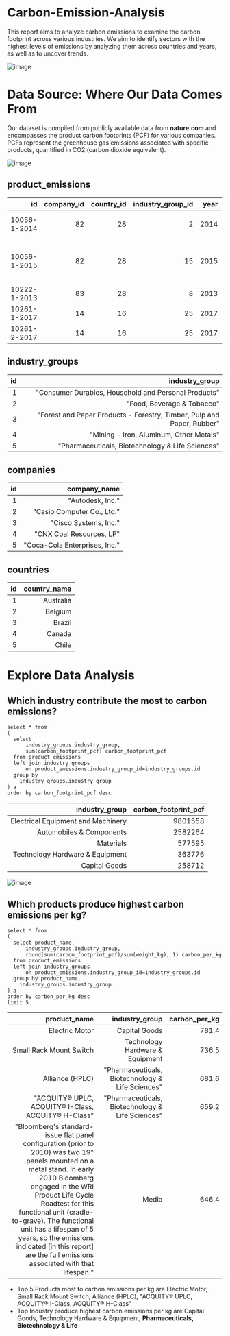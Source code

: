 # Carbon-Emission-Analysis
This report aims to analyze carbon emissions to examine the carbon footprint across various industries. We aim to identify sectors with the highest levels of emissions by analyzing them across countries and years, as well as to uncover trends.

![image](https://github.com/ngamt0410/Carbon-Emission-Analysis/assets/169979658/f184806a-6588-402f-a19b-11e867ba45d4)





# Data Source: Where Our Data Comes From

Our dataset is compiled from publicly available data from **nature.com** and encompasses the product carbon footprints (PCF) for various companies. PCFs represent the greenhouse gas emissions associated with specific products, quantified in CO2 (carbon dioxide equivalent).


![image](https://github.com/ngamt0410/Carbon-Emission-Analysis/assets/169979658/60cc05cf-f621-45fa-9c66-ec74402335a8)

## product_emissions
| id           | company_id | country_id | industry_group_id | year | product_name                                                    | weight_kg | carbon_footprint_pcf | upstream_percent_total_pcf | operations_percent_total_pcf | downstream_percent_total_pcf | 
| -----------: | ---------: | ---------: | ----------------: | ---: | --------------------------------------------------------------: | --------: | -------------------: | -------------------------: | ---------------------------: | ---------------------------: | 
| 10056-1-2014 | 82         | 28         | 2                 | 2014 | Frosted Flakes(R) Cereal                                        | 0.7485    | 2                    | 57.50                      | 30.00                        | 12.50                        | 
| 10056-1-2015 | 82         | 28         | 15                | 2015 | "Frosted Flakes, 23 oz, produced in Lancaster, PA (one carton)" | 0.7485    | 2                    | 57.50                      | 30.00                        | 12.50                        | 
| 10222-1-2013 | 83         | 28         | 8                 | 2013 | Office Chair                                                    | 20.68     | 73                   | 80.63                      | 17.36                        | 2.01                         | 
| 10261-1-2017 | 14         | 16         | 25                | 2017 | Multifunction Printers                                          | 110       | 1488                 | 30.65                      | 5.51                         | 63.84                        | 
| 10261-2-2017 | 14         | 16         | 25                | 2017 | Multifunction Printers                                          | 110       | 1818                 | 25.08                      | 4.51                         | 70.41                        | 

## industry_groups
| id | industry_group                                                         | 
| -: | ---------------------------------------------------------------------: | 
| 1  | "Consumer Durables, Household and Personal Products"                   | 
| 2  | "Food, Beverage & Tobacco"                                             | 
| 3  | "Forest and Paper Products - Forestry, Timber, Pulp and Paper, Rubber" | 
| 4  | "Mining - Iron, Aluminum, Other Metals"                                | 
| 5  | "Pharmaceuticals, Biotechnology & Life Sciences"                       | 

## companies

| id | company_name                  | 
| -: | ----------------------------: | 
| 1  | "Autodesk, Inc."              | 
| 2  | "Casio Computer Co., Ltd."    | 
| 3  | "Cisco Systems, Inc."         | 
| 4  | "CNX Coal Resources, LP"      | 
| 5  | "Coca-Cola Enterprises, Inc." | 

## countries
| id | country_name | 
| -: | -----------: | 
| 1  | Australia    | 
| 2  | Belgium      | 
| 3  | Brazil       | 
| 4  | Canada       | 
| 5  | Chile        | 

# Explore Data Analysis
## Which industry contribute the most to carbon emissions?
    
    select * from 
    (
      select 
    	  industry_groups.industry_group,
    	  sum(carbon_footprint_pcf) carbon_footprint_pcf
      from product_emissions 
      left join industry_groups
    	  on product_emissions.industry_group_id=industry_groups.id
      group by
    	industry_groups.industry_group
    ) a
    order by carbon_footprint_pcf desc

| industry_group                     | carbon_footprint_pcf | 
| ---------------------------------: | -------------------: | 
| Electrical Equipment and Machinery | 9801558              | 
| Automobiles & Components           | 2582264              | 
| Materials                          | 577595               | 
| Technology Hardware & Equipment    | 363776               | 
| Capital Goods                      | 258712               | 



![image](https://github.com/ngamt0410/Carbon-Emission-Analysis/assets/169979658/56399779-baf9-454a-9131-e24f582521b4)




## Which products produce highest carbon emissions per kg?
    select * from 
    (
      select product_name,
    	  industry_groups.industry_group,
    	  round(sum(carbon_footprint_pcf)/sum(weight_kg), 1) carbon_per_kg
      from product_emissions 
      left join industry_groups
    	  on product_emissions.industry_group_id=industry_groups.id
      group by product_name,
    	industry_groups.industry_group
    ) a
    order by carbon_per_kg desc
    limit 5

| product_name                                                                                                                                                                                                                                                                                                                                                                            | industry_group                                   | carbon_per_kg | 
| --------------------------------------------------------------------------------------------------------------------------------------------------------------------------------------------------------------------------------------------------------------------------------------------------------------------------------------------------------------------------------------: | -----------------------------------------------: | ------------: | 
| Electric Motor                                                                                                                                                                                                                                                                                                                                                                          | Capital Goods                                    | 781.4         | 
| Small Rack Mount Switch                                                                                                                                                                                                                                                                                                                                                                 | Technology Hardware & Equipment                  | 736.5         | 
| Alliance (HPLC)                                                                                                                                                                                                                                                                                                                                                                         | "Pharmaceuticals, Biotechnology & Life Sciences" | 681.6         | 
| "ACQUITY® UPLC, ACQUITY® I-Class, ACQUITY® H-Class"                                                                                                                                                                                                                                                                                                                                     | "Pharmaceuticals, Biotechnology & Life Sciences" | 659.2         | 
| "Bloomberg's standard-issue flat panel configuration (prior to 2010) was two 19\" panels mounted on a metal stand. In early 2010 Bloomberg engaged in the WRI Product Life Cycle Roadtest for this functional unit (cradle-to-grave). The functional unit has a lifespan of 5 years, so the emissions indicated [in this report] are the full emissions associated with that lifespan." | Media                                            | 646.4         | 

* Top 5 Products most to carbon emissions per kg are Electric Motor, Small Rack Mount Switch, Alliance (HPLC), "ACQUITY® UPLC, ACQUITY® I-Class, ACQUITY® H-Class"
* Top Industry produce highest carbon emissions per kg are Capital Goods, Technology Hardware & Equipment, **Pharmaceuticals, Biotechnology & Life**

